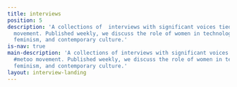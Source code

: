 ```yaml
---
title: interviews
position: 5
description: 'A collections of  interviews with significant voices tied to the #metoo
  movement. Published weekly, we discuss the role of women in technology, intersectional
  feminism, and contemporary culture.'
is-nav: true
main-description: 'A collections of interviews with significant voices tied to the
  #metoo movement. Published weekly, we discuss the role of women in technology, intersectional
  feminism, and contemporary culture.'
layout: interview-landing
---
```



